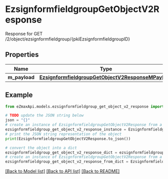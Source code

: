 # EzsignformfieldgroupGetObjectV2Response

Response for GET /2/object/ezsignformfieldgroup/{pkiEzsignformfieldgroupID}

## Properties

Name | Type | Description | Notes
------------ | ------------- | ------------- | -------------
**m_payload** | [**EzsignformfieldgroupGetObjectV2ResponseMPayload**](EzsignformfieldgroupGetObjectV2ResponseMPayload.md) |  | 

## Example

```python
from eZmaxApi.models.ezsignformfieldgroup_get_object_v2_response import EzsignformfieldgroupGetObjectV2Response

# TODO update the JSON string below
json = "{}"
# create an instance of EzsignformfieldgroupGetObjectV2Response from a JSON string
ezsignformfieldgroup_get_object_v2_response_instance = EzsignformfieldgroupGetObjectV2Response.from_json(json)
# print the JSON string representation of the object
print(EzsignformfieldgroupGetObjectV2Response.to_json())

# convert the object into a dict
ezsignformfieldgroup_get_object_v2_response_dict = ezsignformfieldgroup_get_object_v2_response_instance.to_dict()
# create an instance of EzsignformfieldgroupGetObjectV2Response from a dict
ezsignformfieldgroup_get_object_v2_response_from_dict = EzsignformfieldgroupGetObjectV2Response.from_dict(ezsignformfieldgroup_get_object_v2_response_dict)
```
[[Back to Model list]](../README.md#documentation-for-models) [[Back to API list]](../README.md#documentation-for-api-endpoints) [[Back to README]](../README.md)


